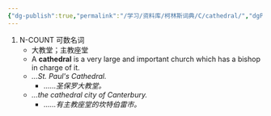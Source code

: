 ```yaml
---
{"dg-publish":true,"permalink":"/学习/资料库/柯林斯词典/C/cathedral/","dgPassFrontmatter":true}
---
```


1. N-COUNT 可数名词
	- 大教堂；主教座堂
	- A **cathedral** is a very large and important church which has a bishop in charge of it.
	- *...St. Paul's Cathedral.*
		- *……圣保罗大教堂。*
	- *...the cathedral city of Canterbury.*
		- *……有主教座堂的坎特伯雷市。*